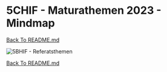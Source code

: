 # 5CHIF - Maturathemen 2023 - Mindmap

[Back To README.md][back]

![5BHIF - Referatsthemen](http://plantuml.unterrainer.info/plantuml/proxy?cache=no&src=https://raw.githubusercontent.com/UnterrainerInformatik/htl/master/iuml/2022-5BHIF-Referatsthemen.iuml?)

[Back To README.md][back]

[back]: https://github.com/UnterrainerInformatik/htl